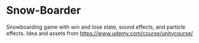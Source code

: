 # Snow-Boarder
Snowboarding game with win and lose state, sound effects, and particle effects. Idea and assets from https://www.udemy.com/course/unitycourse/
